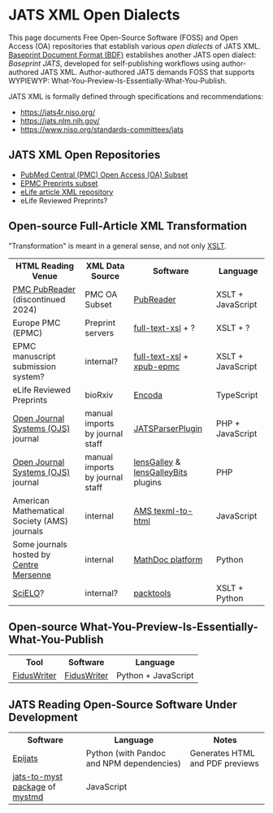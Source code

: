 <!-- copybreak off -->

JATS XML Open Dialects
======================

This page documents Free Open-Source Software (FOSS) and Open Access (OA) repositories that
establish various *open dialects* of JATS XML.
[Baseprint Document Format (BDF)](bdf/index.md) establishes another JATS open dialect:
*Baseprint JATS*, developed for self-publishing workflows using author-authored JATS XML.
Author-authored JATS demands FOSS that supports WYPIEWYP:
What-You-Preview-Is-Essentially-What-You-Publish.

JATS XML is formally defined through specifications and recommendations:

* <https://jats4r.niso.org/>
* <https://jats.nlm.nih.gov/>
* <https://www.niso.org/standards-committees/jats>


## JATS XML Open Repositories

* [PubMed Central (PMC) Open Access (OA) Subset](https://www.ncbi.nlm.nih.gov/pmc/tools/openftlist/)
* [EPMC Preprints subset](https://europepmc.org/downloads/preprints)
* [eLife article XML repository](https://github.com/elifesciences/elife-article-xml) 
* eLife Reviewed Preprints?


## Open-source Full-Article XML Transformation

"Transformation" is meant in a general sense, and not only [XSLT](https://en.wikipedia.org/wiki/XSLT).

<table>
<tr>
  <th>HTML Reading Venue</th>
  <th>XML Data Source</th>
  <th>Software</th>
  <th>Language</th>
</tr>
<tr>
  <td><a href="https://www.ncbi.nlm.nih.gov/pmc/about/pubreader/">PMC PubReader</a> (discontinued 2024)</td>
  <td>PMC OA Subset</td>
  <td><a href="https://github.com/ncbi/PubReader">PubReader</a></td>
  <td>XSLT + JavaScript</td>
</tr>
<tr>
  <td>Europe PMC (EPMC)</td>
  <td>Preprint servers</td>
  <td><a href="https://gitlab.ebi.ac.uk/literature-services/public-projects/full-text-xsl">full-text-xsl</a> + ?</td>
  <td>XSLT + ?</td>
</tr>
<tr>
  <td>EPMC manuscript submission system?</td>
  <td>internal?</td>
  <td> <a href="https://gitlab.ebi.ac.uk/literature-services/public-projects/full-text-xsl">
       full-text-xsl</a> + <a href="https://gitlab.ebi.ac.uk/literature-services/public-projects/xpub-epmc">xpub-epmc</a>
  </td>
  <td>XSLT + JavaScript</td>
</tr>
<tr>
  <td>eLife Reviewed Preprints</td>
  <td>bioRxiv</td>
  <td><a href="https://github.com/stencila/encoda">Encoda</a></td>
  <td>TypeScript</td>
</tr>
<tr>
  <td><a href="https://github.com/pkp">Open Journal Systems (OJS)</a> journal</td>
  <td>manual imports by journal staff</td>
  <td>
    <a href="https://github.com/Vitaliy-1/JATSParserPlugin">JATSParserPlugin</a>
  </td>
  <td>PHP + JavaScript</td>
</tr>
<tr>
  <td><a href="https://github.com/pkp">Open Journal Systems (OJS)</a> journal</td>
  <td>manual imports by journal staff</td>
  <td>
    <a href="https://github.com/asmecher/lensGalley">lensGalley</a> &amp;
    <a href="https://github.com/withanage/lensGalleyBits">lensGalleyBits</a> plugins
  </td>
  <td>PHP</td>
</tr>
<tr>
  <td>American Mathematical Society (AMS) journals</td>
  <td>internal</td>
  <td><a href="https://github.com/AmerMathSoc/texml-to-html">AMS texml-to-html</a></td>
  <td>JavaScript</td>
</tr>
<tr>
  <td>Some journals hosted by <a href="https://www.centre-mersenne.org">Centre Mersenne</a></td>
  <td>internal</td>
  <td><a href="https://gricad-gitlab.univ-grenoble-alpes.fr/mathdoc/ptf">MathDoc platform</a></td>
  <td>Python</td>
</tr>
<tr>
  <td><a href="https://scielo.org">SciELO</a>?</td>
  <td>internal?</td>
  <td><a href="https://github.com/scieloorg/packtools">packtools</a></td>
  <td>XSLT + Python</td>
</tr>
</table>

<!-- copybreak off -->

## Open-source What-You-Preview-Is-Essentially-What-You-Publish

<table>
<tr>
  <th>Tool</th>
  <th>Software</th>
  <th>Language</th>
</tr>
<tr>
  <td><a href="https://www.fiduswriter.org">FidusWriter</a></td>
  <td><a href="https://github.com/fiduswriter/fiduswriter">FidusWriter</a></td>
  <td>Python + JavaScript</td>
</tr>
</table>

## JATS Reading Open-Source Software Under Development

<table>
<tr>
  <th>Software</th>
  <th>Language</th>
  <th>Notes</th>
</tr>
<tr>
  <td><a href="https://gitlab.com/perm.pub/epijats">Epijats</a></td>
  <td>Python (with Pandoc and NPM dependencies)</td>
  <td>Generates HTML and PDF previews</td>
</tr>
<tr>
  <td><a href="https://www.npmjs.com/package/jats-to-myst">jats-to-myst package</a> of <a href="https://github.com/executablebooks/mystmd">mystmd</a></td>
  <td>JavaScript</td>
  <td></td>
</tr>
</table>

